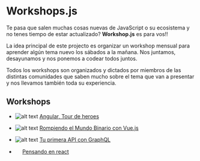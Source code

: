 # Workshops.js

Te pasa que salen muchas cosas nuevas de JavaScript o su ecosistema y no tenes tiempo de estar actualizado? **Workshop.js** es para vos!!

La idea principal de este projecto es organizar un workshop mensual para aprender algún tema nuevo los sábados a la mañana. Nos juntamos, desayunamos y nos ponemos a codear todos juntos. 

Todos los workshops son organizados y dictados por miembros de las distintas comunidades que saben mucho sobre el tema que van a presentar y nos llevamos también toda su experiencia.

## Workshops

* ![alt text](https://avatars4.githubusercontent.com/u/139426?v=4&s=10 "Logo Title Text 1") [Angular, Tour de heroes](https://github.com/jorgeucano/tour-of-heroes-with-cli-es)

*  ![alt text](https://avatars7.githubusercontent.com/u/6128107?v=4&s=10 "Logo Title Text 1") [Rompiendo el Mundo Binario con Vue.js](https://github.com/ianaya89/workshop-vuejs) 


*  ![alt text](https://avatars4.githubusercontent.com/u/12972006?v=4&s=10 "Logo Title Text 1") [Tu primera API con GraphQL](https://github.com/jfresco/graphql-workshop-es)

* <img src="https://facebook.github.io/react/img/logo.svg" height="15" width="15" /> [Pensando en react](https://github.com/leoasis/workshop-pensando-en-react/issues)
